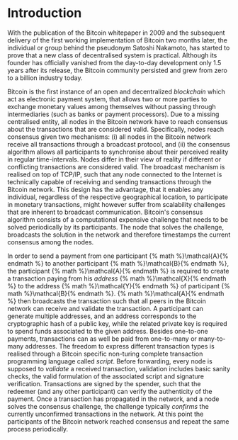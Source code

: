 # Introduction

With the publication of the Bitcoin whitepaper in 2009 and the subsequent delivery of the first working implementation of Bitcoin two months later, the individual or group behind the pseudonym Satoshi Nakamoto, has started to prove that a new class of decentralised system is practical. Although its founder has officially vanished from the day-to-day development only 1.5 years after its release, the Bitcoin community persisted and grew from zero to a billion industry today.

Bitcoin is the first instance of an open and decentralized *blockchain* which act as electronic payment system, that allows two or more parties to exchange monetary values among themselves without passing through intermediaries (such as banks or payment processors). Due to a missing centralised entity, all nodes in the Bitcoin network have to reach consensus about the transactions that are considered valid. Specifically, nodes reach consensus given two mechanisms: (i) all nodes in the Bitcoin network receive all transactions through a broadcast protocol, and (ii) the consensus algorithm allows all participants to synchronise about their perceived reality in regular time-intervals. Nodes differ in their view of reality if different or conflicting transactions are considered valid. The broadcast mechanism is realised on top of TCP/IP, such that any node connected to the Internet is technically capable of receiving and sending transactions through the Bitcoin network. This design has the advantage, that it enables any individual, regardless of the respective geographical location, to participate in monetary transactions, might however suffer from scalability challenges that are inherent to broadcast communication. Bitcoin's consensus algorithm consists of a computational expensive challenge that needs to be solved periodically by its participants. The node that solves the challenge, broadcasts the solution in the network and therefore timestamps the current consensus among the nodes.

In order to send a payment from one participant {% math %}\mathcal{A}{% endmath %} to another participant {% math %}\mathcal{B}{% endmath %}, the participant {% math %}\mathcal{A}{% endmath %} is required to create a transaction paying from his *address* {% math %}\mathcal{X}{% endmath %} to the address {% math %}\mathcal{Y}{% endmath %} of participant {% math %}\mathcal{B}{% endmath %}. {% math %}\mathcal{A}{% endmath %} then broadcasts the transaction such that all peers in the Bitcoin network can receive and validate the transaction. A participant can generate multiple addresses, and an address corresponds to the cryptographic hash of a public key, while the related private key is required to spend funds associated to the given address. Besides one-to-one payments, transactions can as well be paid from one-to-many or many-to-many addresses. The freedom to express different transaction types is realised through a Bitcoin specific non-turing complete transaction programming language called *script*. Before forwarding, every node is supposed to *validate* a received transaction, validation includes basic sanity checks, the valid formulation of the associated script and signature verification. Transactions are signed by the spender, such that the redeemer (and any other participant) can verify the authenticity of the payment. Once a transaction has propagated in the network, and a node solves the consensus challenge, the challenge typically *confirms* the currently unconfirmed transactions in the network. At this point the participants of the Bitcoin network reached consensus and repeat the same process periodically.
